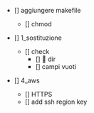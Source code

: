 - [] aggiungere makefile
    - [] chmod

- [] 1_sostituzione
    - [] check 
        - [] 📂 dir
        - [] campi vuoti

- [] 4_aws
    - [] HTTPS
    - [] add ssh region key